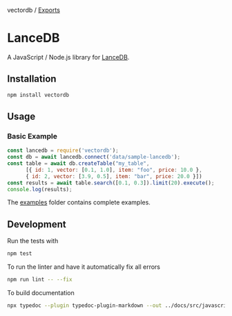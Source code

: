 vectordb / [Exports](modules.md)

# LanceDB

A JavaScript / Node.js library for [LanceDB](https://github.com/lancedb/lancedb).

## Installation

```bash
npm install vectordb
```

## Usage

### Basic Example

```javascript
const lancedb = require('vectordb');
const db = await lancedb.connect('data/sample-lancedb');
const table = await db.createTable("my_table", 
      [{ id: 1, vector: [0.1, 1.0], item: "foo", price: 10.0 },
      { id: 2, vector: [3.9, 0.5], item: "bar", price: 20.0 }])
const results = await table.search([0.1, 0.3]).limit(20).execute();
console.log(results);
```

The [examples](./examples) folder contains complete examples.

## Development

Run the tests with

```bash
npm test
```

To run the linter and have it automatically fix all errors

```bash
npm run lint -- --fix
```

To build documentation

```bash
npx typedoc --plugin typedoc-plugin-markdown --out ../docs/src/javascript src/index.ts
```
